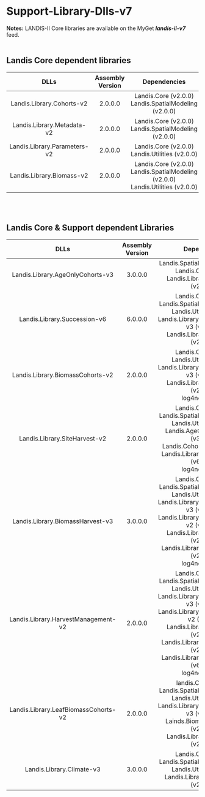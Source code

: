 # Support-Library-Dlls-v7

**Notes:**
LANDIS-II Core libraries are available on the MyGet *__landis-ii-v7__* feed.
<br><br>


## Landis Core dependent libraries

| DLLs | Assembly Version | Dependencies |
|:---:|:---: |:---: |
| Landis.Library.Cohorts-v2 | 2.0.0.0 | Landis.Core (v2.0.0) <br> Landis.SpatialModeling (v2.0.0) |
| Landis.Library.Metadata-v2 | 2.0.0.0 | Landis.Core (v2.0.0) <br> Landis.SpatialModeling (v2.0.0) |
| Landis.Library.Parameters-v2 | 2.0.0.0 | Landis.Core (v2.0.0) <br> Landis.Utilities (v2.0.0)|
| Landis.Library.Biomass-v2 | 2.0.0.0 | Landis.Core (v2.0.0) <br> Landis.SpatialModeling (v2.0.0) <br> Landis.Utilities (v2.0.0) |

<br><br>
## Landis Core & Support dependent Libraries

| DLLs | Assembly Version | Dependencies |
|:---: | :---: | :---: |
| Landis.Library.AgeOnlyCohorts-v3 | 3.0.0.0| Landis.SpatialModeling (v2.0.0) <br> Landis.Core (v2.0.0) <br> Landis.Library.Cohorts-v2 (v2.0.0.0) |
| Landis.Library.Succession-v6 | 6.0.0.0 | Landis.Core (v2.0.0) <br> Landis.SpatialModeling (v2.0.0) <br> Landis.Utilities (v2.0.0) <br> Landis.Library.AgeOnlyCohorts-v3 (v3.0.0.0) <br> Landis.Library.Cohorts-v2 (v2.0.0.0) |
| Landis.Library.BiomassCohorts-v2 | 2.0.0.0 | Landis.Core (v2.0.0) <br> Landis.Utilities (v2.0.0) <br> Landis.Library.AgeOnlyCohorts-v3 (v3.0.0.0) <br> Landis.Library.Cohorts-v2 (v2.0.0.0) <br> log4net (v2.0.8) |
| Landis.Library.SiteHarvest-v2 | 2.0.0.0 | Landis.Core (v2.0.0) <br> Landis.SpatialModeling (v2.0.0) <br> Landis.Utilities (v2.0.0) <br> Landis.AgeOnlyCohorts-v3 (v3.0.0.0) <br> Landis.Cohorts-v2 (v2.0.0.0) <br> Landis.Library.Succession-v6 (v6.0.0.0) <br> log4net (v2.0.8) |
| Landis.Library.BiomassHarvest-v3 | 3.0.0.0 | Landis.Core (v2.0.0) <br> Landis.SpatialModeling (v2.0.0) <br> Landis.Utilities (v2.0.0) <br> Landis.Library.AgeOnlyCohorts-v3 (v3.0.0.0) <br> Landis.Library.BiomassCohorts-v2 (v2.0.0.0) <br> Landis.Library.Cohorts-v2 (v2.0.0.0) <br> Landis.Library.SiteHarvest-v2 (v2.0.0.0) <br> log4net (v2.0.8) |
| Landis.Library.HarvestManagement-v2 | 2.0.0.0 | Landis.Core (v2.0.0) <br> Landis.SpatialModeling (v2.0.0) <br> Landis.Utilities (v2.0.0) <br> Landis.Library.AgeOnlyCohorts-v3 (v3.0.0.0) <br> Landis.Library.BiomassCohorts-v2 (2.0.0.0) <br> Landis.Library.Cohorts-v2 (v2.0.0.0) <br> Landis.Library.SiteHarvest-v2 (v2.0.0.0) <br> Landis.Library.Succession-v6 (v6.0.0.0) <br> log4net (v2.0.8) |
| Landis.Library.LeafBiomassCohorts-v2 | 2.0.0.0 | landis.Core (v2.0.0) <br> Landis.SpatialModeling (v2.0.0) <br> Landis.Utilities (v2.0.0) <br> Landis.Library.AgeOnlyCohorts-v3 (v3.0.0.0) <br> Lainds.BiomassCohorts-v2 (v2.0.0.0) <br> Landis.Library.Cohorts-v2 (v2.0.0.0) |
| Landis.Library.Climate-v3 | 3.0.0.0 | Landis.Core (v2.0.0) <br> Landis.SpatialModeling (v2.0.0) <br> Landis.Utilities (v2.0.0) <br> Landis.Library.Metadata-v2 (v2.0.0.0) |
